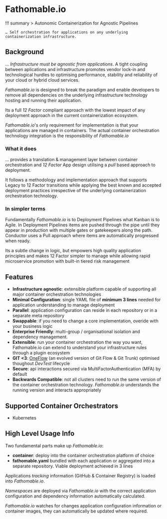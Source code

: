 # Fathomable.io

!!! summary
		> Autonomic Containerization for Agnostic Pipelines

    … Self orchestration for applications on any underlying containerization infrastructure.

## Background

… _Infrastructure must be agnostic from applications_. A tight coupling between aplications and infrastructure promotes vendor lock-in and technological hurdles to optimising performance, stability and reliability of your cloud or hybrid cloud services.

_Fathomable.io_ is designed to break the paradigm and enable developers to remove all dependencies on the underlying infrastructure technology hosting and running their application.

Its a full _12 Factor_ compliant approach with the lowest impact of any deployment approach in the current containerization ecosystem.

_Fathomable.io_'s only requirement for implementation is that your applications are managed in containers. The actual container orchestration technology integration is the responsibility of _Fathomable.io_

### What it does

… provides a translation & management layer between container orchestration and _12 Factor_ App design utilising a _pull_ based approach to deployment.

It follows a methodology and implementation approach that supports Legacy to 12 Factor transitions while applying the best known and accepted deployment practices irrespective of the underlying containerization orchestration technology.

### In simpler terms

Fundamentally _Fathomable.io_ is to Deployment Pipelines what Kanban is to Agile. In Deployment Pipelines items are pushed through the pipe until they appear in production with multiple gates or gatekeepers along the path. Conductor uses a Pull approach where items are automatically progressed when ready.

Its a subtle change in logic, but empowers high quality application principles and makes 12 Factor simpler to manage while allowing rapid microservice promotion with built-in tiered risk management

## Features

* **Infrastructure agnostic**: extensible platform capable of supporting all major container orchestration technologies
* **Minimal Configuration**: single YAML file of **minimum 3 lines** needed for application understanding to manage deployment
* **Parallel**: application configuration can reside in each repository or in a separate meta repository
* **Swappable**: if you need to change a core implementation, overide with your business logic
* **Enterprise Friendly**: multi-group / organisational isolation and dependency management.
* **Extensible**: run your container orchestration the way you want, Fathomable.io can extend to understand your infrastructure rules through a plugin ecosystem
* **GIT <3**: [OneFlow](http://endoflineblog.com/oneflow-a-git-branching-model-and-workflow) (an evolved version of Git Flow & Git Trunk) optimised thoughout _DevTest_ lifecycle
* **Secure**: api interactions secured via MultiFactorAuthentication (MFA) by default
* **Backwards Compatible**: not all clusters need to run the same version of the container orchestration technology. _Fathomable.io_ understands the running version and interacts appropriately

## Supported Container Orchestrators

* Kubernetes

## High Level Usage Info

Two fundamental parts make up _Fathomable.io_:

* **container**: deploy into the container orchestration platform of choice
* **fathomable.yaml** bundled with each application or aggregated into a separate repository. Viable deployment achieved in 3 lines

Applications _tracking_ information (GitHub & Container Registry) is loaded into _Fathomable.io_.

_Namespaces_ are deployed via _Fathomable.io_ with the correct application configuration and dependency information automatically calculated.

_Fathomable.io_ watches for changes application configuration information or container images, they can automatically be updated where required.
